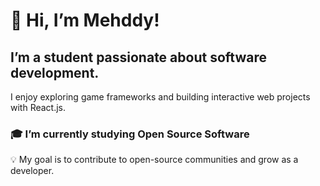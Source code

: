 # 👋 Hi, I’m Mehddy!
## I’m a student passionate about software development.
I enjoy exploring game frameworks and building interactive web projects with React.js.
### 🎓 I’m currently studying Open Source Software
💡 My goal is to contribute to open-source communities and grow as a developer.
